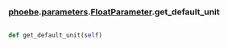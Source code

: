 ### [phoebe](phoebe.md).[parameters](parameters.md).[FloatParameter](FloatParameter.md).get_default_unit

```py

def get_default_unit(self)

```


